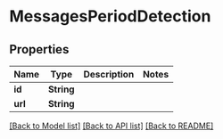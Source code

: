 # MessagesPeriodDetection

## Properties

Name | Type | Description | Notes
------------ | ------------- | ------------- | -------------
**id** | **String** |  |
**url** | **String** |  |

[[Back to Model list]](../README.md#documentation-for-models) [[Back to API list]](../README.md#documentation-for-api-endpoints) [[Back to README]](../README.md)
